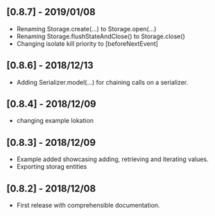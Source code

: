 ## [0.8.7] - 2019/01/08

* Renaming Storage.create(…) to Storage.open(…)
* Renaming Storage.flushStateAndClose() to Storage.close()
* Changing isolate kill priority to [beforeNextEvent]

## [0.8.6] - 2018/12/13

* Adding Serializer.model(…) for chaining calls on a serializer.

## [0.8.4] - 2018/12/09

* changing example lokation

## [0.8.3] - 2018/12/09

* Example added showcasing adding, retrieving and iterating values.
* Exporting storag entities

## [0.8.2] - 2018/12/08

* First release with comprehensible documentation.
